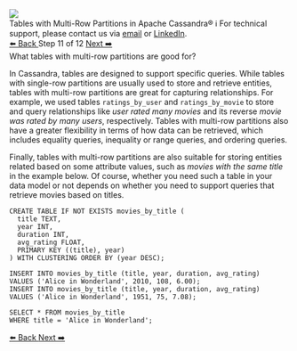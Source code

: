 <!-- TOP -->
<div class="top">
  <img class="scenario-academy-logo" src="https://datastax-academy.github.io/katapod-shared-assets/images/ds-academy-2023.svg" />
  <div class="scenario-title-section">
    <span class="scenario-title">Tables with Multi-Row Partitions in Apache Cassandra®</span>
    <span class="scenario-subtitle">ℹ️ For technical support, please contact us via <a href="mailto:aleksandr.volochnev@datastax.com">email</a> or <a href="https://dtsx.io/aleks">LinkedIn</a>.</span>
  </div>
</div>

<!-- NAVIGATION -->
<div id="navigation-top" class="navigation-top">
 <a href='command:katapod.loadPage?[{"step":"step10-astra"}]'
   class="btn btn-dark navigation-top-left">⬅️ Back
 </a>
<span class="step-count"> Step 11 of 12</span>
 <a href='command:katapod.loadPage?[{"step":"step12-astra"}]'
    class="btn btn-dark navigation-top-right">Next ➡️
  </a>
</div>

<!-- CONTENT -->

<div class="step-title">What tables with multi-row partitions are good for?</div>

In Cassandra, tables are designed to support specific queries. While tables with 
single-row partitions are usually used to store and retrieve entities,  
tables with multi-row partitions are great for capturing relationships.
For example, we used tables `ratings_by_user` and `ratings_by_movie` to store and query relationships like 
*user rated many movies* and its reverse *movie was rated by many users*, respectively.
Tables with multi-row partitions also have a greater flexibility in terms of how data
can be retrieved, which includes equality queries, inequality or range queries, 
and ordering queries.

Finally, tables with multi-row partitions are also suitable for storing entities related based on some attribute values,
such as *movies with the same title* in the example below. Of course, whether you need such a table in your data model or not
depends on whether you need to support queries that retrieve movies based on titles.
 
```
CREATE TABLE IF NOT EXISTS movies_by_title (
  title TEXT,
  year INT,
  duration INT,
  avg_rating FLOAT,
  PRIMARY KEY ((title), year)
) WITH CLUSTERING ORDER BY (year DESC);

INSERT INTO movies_by_title (title, year, duration, avg_rating) 
VALUES ('Alice in Wonderland', 2010, 108, 6.00);
INSERT INTO movies_by_title (title, year, duration, avg_rating) 
VALUES ('Alice in Wonderland', 1951, 75, 7.08);

SELECT * FROM movies_by_title
WHERE title = 'Alice in Wonderland';
```

<!-- NAVIGATION -->
<div id="navigation-top" class="navigation-top">
 <a href='command:katapod.loadPage?[{"step":"step10-astra"}]'
   class="btn btn-dark navigation-top-left">⬅️ Back
 </a>
 <a href='command:katapod.loadPage?[{"step":"step12-astra"}]'
    class="btn btn-dark navigation-top-right">Next ➡️
  </a>
</div>

